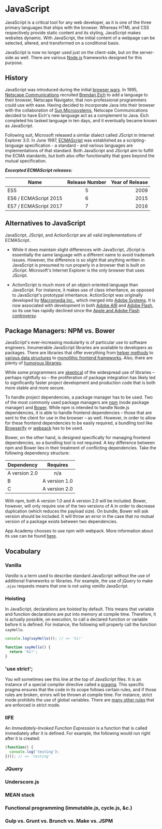 # JavaScript

JavaScript is a critical tool for any web developer, as it is one of the three
primary languages that ships with the browser. Whereas HTML and CSS
respectively provide static content and its styling, JavaScript makes websites
dynamic. With JavaScript, the initial content of a webpage can be selected,
altered, and transformed on a conditional basis.

JavaScript is now no longer used just on the client-side, but on the
server-side as well. There are various [Node.js] frameworks designed for this
purpose.

[Node.js]: https://nodejs.org/en/

## History

JavaScript was introduced during the initial [browser wars]. In 1995, [Netscape
Communications] recruited [Brendan Eich] to add a language to their browser,
Netscape Navigator, that non-professional programmers could use with ease.
Having decided to incorporate Java into their browser with the collaboration of
[Sun Microsystems], Netscape Communications decided to have Eich's new language
act as a complement to Java. Eich completed his tasked language in ten days,
and it eventually became known as JavaScript.

Following suit, Microsoft released a similar dialect called JScript in Internet
Explorer 3.0. In June 1997, [ECMAScript] was established as a
scripting-language specification - a standard - and various languages are
implementations of that standard. Both JavaScript and JScript aim to fulfill
the ECMA standards, but both also offer functionality that goes beyond the
mutual specification.

*__Excerpted ECMAScript releases:__*

| Name                  | Release Number| Year of Release  |
| --------------------- |:-------------:| ----------------:|
| ES5                   | 5             |             2009 |
| ES6 / ECMAScript 2015 | 6             |             2015 |
| ES7 / ECMAScript 2017 | 7             |             2016 |


[browser wars]: https://en.wikipedia.org/wiki/Browser_wars
[Netscape Communications]: https://en.wikipedia.org/wiki/Netscape
[Brendan Eich]: https://en.wikipedia.org/wiki/Brendan_Eich
[Sun Microsystems]: https://en.wikipedia.org/wiki/Sun_Microsystems
[ECMAScript]: https://en.wikipedia.org/wiki/ECMAScript

## Alternatives to JavaScript

JavaScript, JScript, and ActionScript are all valid implementations of
ECMAScript.

* While it does maintain slight differences with JavaScript, JScript is
essentially the same language with a different name to avoid trademark issues.
However, the difference is so slight that anything written in JavaScript is
presumed to run properly in a browser that is built on JScript. Microsoft's
Internet Explorer is the only browser that uses JScript.

* ActionScript is much more of an object-oriented language than JavaScript. For
instance, it makes use of class inheritance, as opposed to JavaScript's
prototypal inheritance. ActionScript was originally developed by [Macromedia
Inc.], which merged into [Adobe Systems]. It is now associated with development
in both [Adobe AIR] and [Adobe Flash], so its use has rapidly declined since
the [Apple and Adobe Flash controversy].

[Macromedia Inc.]: https://en.wikipedia.org/wiki/Macromedia
[Adobe Systems]: https://en.wikipedia.org/wiki/Adobe_Systems
[Adobe Flash]: https://en.wikipedia.org/wiki/Adobe_Flash
[Adobe AIR]: https://en.wikipedia.org/wiki/Adobe_AIR
[Apple and Adobe Flash controversy]: https://en.wikipedia.org/wiki/Apple_and_Adobe_Flash_controversy

## Package Managers: NPM vs. Bower

JavaScript's ever-increasing modularity is of particular use to software
engineers. Innumerable JavaScript libraries are available to developers as
packages. There are libraries that offer everything from [helper
methods][lodash] to [various data structures][yallist] to [monolithic frontend
frameworks][angular]. Also, there are plenty of [humorous libraries].

While some programmers are [skeptical][David Haney] of the widespread use of
libraries – perhaps rightfully so – the proliferation of package integration
has likely led to significantly faster project development and production code
that is both more stable and more secure.

To handle project dependencies, a package manager has to be used. Two of the
most commonly used package managers are [npm] (node package manager) and
[Bower]. While npm is intended to handle Node.js dependencies, it is able to
handle frontend dependencies – those that are sent to the client for use in the
browser – as well. However, in order to allow for these frontend dependencies
to be easily required, a bundling tool like [Browserify] or [webpack] has to be
used.

Bower, on the other hand, is designed specifically for managing frontend
dependencies, so a bundling tool is not required. A key difference between npm
and Bower lies in their treatment of conflicting dependencies. Take the
following dependency structure:

| Dependency    | Requires       |
| ------------- |:--------------:|
| A version 2.0 | n/a            |
| B             | A version 1.0  |
| C             | A version 2.0  |

With npm, both A version 1.0 and A version 2.0 will be included. Bower,
however, will only require one of the two versions of A in order to decrease
duplication (which reduces the payload size). On bundle, Bower will ask version
should be included. It will throw an error in the case that no mutual version
of a package exists between two dependencies.

App Academy chooses to use npm with webpack. More information about its use can
be found [here][npm reading].

[lodash]: https://www.npmjs.com/package/lodash
[yallist]: https://www.npmjs.com/package/yallist
[angular]: https://www.npmjs.com/package/angular
[humorous libraries]: http://qz.com/677122/when-programmers-get-weird-the-funniest-code-projects-on-github/
[David Haney]: http://www.haneycodes.net/npm-left-pad-have-we-forgotten-how-to-program/
[npm]: https://www.npmjs.com/
[npm reading]: https://github.com/appacademy/curriculum/blob/master/react/readings/npm_configuration.md
[Bower]: https://bower.io/
[Browserify]: http://browserify.org/
[Webpack]: https://webpack.github.io/

## Vocabulary

### Vanilla

*Vanilla* is a term used to describe standard JavaScript without the use of
additional frameworks or libraries. For example, the use of jQuery to make
`.ajax` requests means that one is not using *vanilla* JavaScript.

### Hoisting

In JavaScript, declarations are *hoisted* by default. This means that variable
and function declarations are put into memory at compile time. Therefore, it is
actually possible, on execution, to call a declared function or variable before
it is defined. For instance, the following will properly call the function
`sayHello`.

```javascript
console.log(sayHello()); // => 'hi!'

function sayHello() {
  return 'hi!';
}
```

### 'use strict';

You will sometimes see this line at the top of JavaScript files. It is an
instance of a special compiler directive called a [pragma]. This specific
pragma ensures that the code in its scope follows certain rules, and if those
rules are broken, errors will be thrown at compile time. For instance, strict
mode prohibits the use of global variables. There are [many other rules][strict
mode] that are enforced in strict mode.

[pragma]: http://stackoverflow.com/questions/14593350/what-exactly-is-a-javascript-pragma
[strict mode]: https://developer.mozilla.org/en-US/docs/Web/JavaScript/Reference/Strict_mode

### IIFE
An *Immediately-Invoked Function Expression* is a function that is called immediately after it is defined. For example, the following would run right after it is created:

```javascript
(function() {
  console.log('testing');
})(); // => 'testing'
```

### JQuery

### Underscore.js

### MEAN stack

### Functional programming (immutable.js, cycle.js, &c.)

### Gulp vs. Grunt vs. Brunch vs. Make vs. JSPM